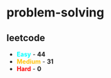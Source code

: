 # problem-solving

## leetcode

- <span style="color :  #00ffff">**Easy**</span> - **44**
- <span style="color :  #ffc20e">**Medium**</span> - **31**
- <span style="color :  red">**Hard**</span> - **0**
